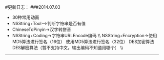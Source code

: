 #更新日志：
###2014.07.03
* 30种常用动画
* NSString+Tool—>判断字符串是否有值
* ChineseToPinyin->汉字转拼音
* NSString+Coding->字符串URLEncode编码
\\\ NSString+Encryption->使用MD5算法进行签名（16位）
			 使用MD5算法进行签名（32位）
			 DES加密算法
			 DES解密算法（暂不支持中文，输出编码不知道用哪个）
\\\
***
